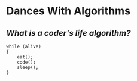 # Dances With Algorithms

## *What is a coder's life algorithm?*

```
while (alive)
{
    eat();
    code();
    sleep();
}
```

